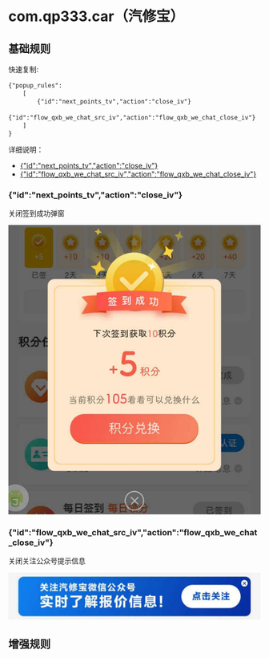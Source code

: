 # com.qp333.car（汽修宝）

## 基础规则

快速复制:
```
{"popup_rules":
    [
        {"id":"next_points_tv","action":"close_iv"}
        {"id":"flow_qxb_we_chat_src_iv","action":"flow_qxb_we_chat_close_iv"}
    ]
}
```
详细说明：
- [{"id":"next_points_tv","action":"close_iv"}](#idnext_points_tvactionclose_iv)
- [{"id":"flow_qxb_we_chat_src_iv","action":"flow_qxb_we_chat_close_iv"}](#idflow_qxb_we_chat_src_ivactionflow_qxb_we_chat_close_iv)

### {"id":"next_points_tv","action":"close_iv"}
关闭签到成功弹窗

![](./assets/关闭签到成功弹窗.jpg)

### {"id":"flow_qxb_we_chat_src_iv","action":"flow_qxb_we_chat_close_iv"}
关闭关注公众号提示信息

![](./assets/关注公众号提示信息.jpg)

## 增强规则
